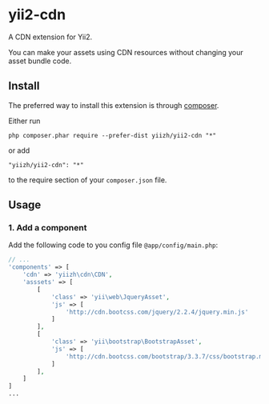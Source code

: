 # yii2-cdn
A CDN extension for Yii2.

You can make your assets using CDN resources without changing your asset bundle code.

## Install
The preferred way to install this extension is through [composer](http://getcomposer.org/download/).

Either run

```
php composer.phar require --prefer-dist yiizh/yii2-cdn "*"
```

or add

```
"yiizh/yii2-cdn": "*"
```

to the require section of your `composer.json` file.

## Usage

### 1. Add a component

Add the following code to you config file `@app/config/main.php`:

```php
// ...
'components' => [
    'cdn' => 'yiizh\cdn\CDN',
    'asssets' => [
        [
            'class' => 'yii\web\JqueryAsset',
            'js' => [
                'http://cdn.bootcss.com/jquery/2.2.4/jquery.min.js'
            ]
        ],
        [
            'class' => 'yii\bootstrap\BootstrapAsset',
            'js' => [
                'http://cdn.bootcss.com/bootstrap/3.3.7/css/bootstrap.min.css'
            ]
        ],
    ]
]
...
```